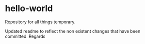 # hello-world
Repository for all things temporary.

Updated readme to reflect the non existent changes that have been committed.
Regards
